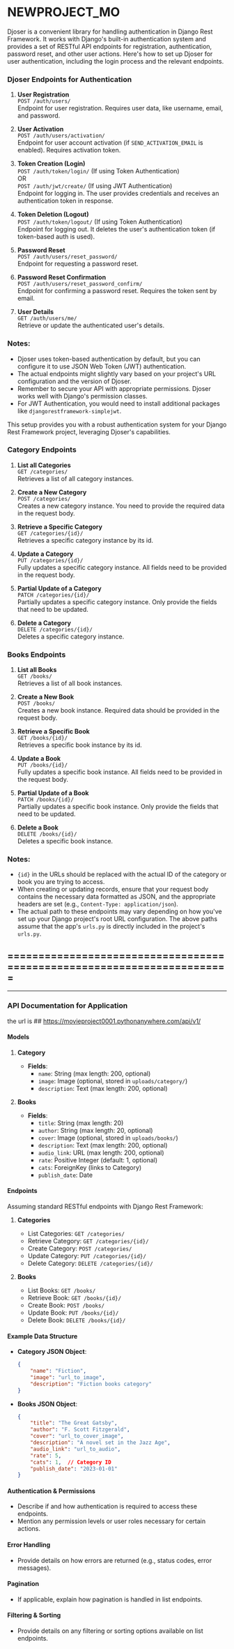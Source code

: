 # NEWPROJECT_MO


Djoser is a convenient library for handling authentication in Django Rest Framework. It works with Django's built-in authentication system and provides a set of RESTful API endpoints for registration, authentication, password reset, and other user actions. Here's how to set up Djoser for user authentication, including the login process and the relevant endpoints.



### Djoser Endpoints for Authentication

1. **User Registration**  
   `POST /auth/users/`  
   Endpoint for user registration. Requires user data, like username, email, and password.

2. **User Activation**  
   `POST /auth/users/activation/`  
   Endpoint for user account activation (if `SEND_ACTIVATION_EMAIL` is enabled). Requires activation token.

3. **Token Creation (Login)**  
   `POST /auth/token/login/` (If using Token Authentication)  
   OR  
   `POST /auth/jwt/create/` (If using JWT Authentication)  
   Endpoint for logging in. The user provides credentials and receives an authentication token in response.

4. **Token Deletion (Logout)**  
   `POST /auth/token/logout/` (If using Token Authentication)  
   Endpoint for logging out. It deletes the user's authentication token (if token-based auth is used).

5. **Password Reset**  
   `POST /auth/users/reset_password/`  
   Endpoint for requesting a password reset.

6. **Password Reset Confirmation**  
   `POST /auth/users/reset_password_confirm/`  
   Endpoint for confirming a password reset. Requires the token sent by email.

7. **User Details**  
   `GET /auth/users/me/`  
   Retrieve or update the authenticated user's details.

### Notes:
- Djoser uses token-based authentication by default, but you can configure it to use JSON Web Token (JWT) authentication.
- The actual endpoints might slightly vary based on your project's URL configuration and the version of Djoser.
- Remember to secure your API with appropriate permissions. Djoser works well with Django's permission classes.
- For JWT Authentication, you would need to install additional packages like `djangorestframework-simplejwt`.

This setup provides you with a robust authentication system for your Django Rest Framework project, leveraging Djoser's capabilities.












### Category Endpoints
1. **List all Categories**  
   `GET /categories/`  
   Retrieves a list of all category instances.

2. **Create a New Category**  
   `POST /categories/`  
   Creates a new category instance. You need to provide the required data in the request body.

3. **Retrieve a Specific Category**  
   `GET /categories/{id}/`  
   Retrieves a specific category instance by its id.

4. **Update a Category**  
   `PUT /categories/{id}/`  
   Fully updates a specific category instance. All fields need to be provided in the request body.

5. **Partial Update of a Category**  
   `PATCH /categories/{id}/`  
   Partially updates a specific category instance. Only provide the fields that need to be updated.

6. **Delete a Category**  
   `DELETE /categories/{id}/`  
   Deletes a specific category instance.

### Books Endpoints
1. **List all Books**  
   `GET /books/`  
   Retrieves a list of all book instances.

2. **Create a New Book**  
   `POST /books/`  
   Creates a new book instance. Required data should be provided in the request body.

3. **Retrieve a Specific Book**  
   `GET /books/{id}/`  
   Retrieves a specific book instance by its id.

4. **Update a Book**  
   `PUT /books/{id}/`  
   Fully updates a specific book instance. All fields need to be provided in the request body.

5. **Partial Update of a Book**  
   `PATCH /books/{id}/`  
   Partially updates a specific book instance. Only provide the fields that need to be updated.

6. **Delete a Book**  
   `DELETE /books/{id}/`  
   Deletes a specific book instance.

### Notes:
- `{id}` in the URLs should be replaced with the actual ID of the category or book you are trying to access.
- When creating or updating records, ensure that your request body contains the necessary data formatted as JSON, and the appropriate headers are set (e.g., `Content-Type: application/json`).
- The actual path to these endpoints may vary depending on how you've set up your Django project's root URL configuration. The above paths assume that the app's `urls.py` is directly included in the project's `urls.py`.




## =======================================================================





---

### API Documentation for Application
the url is ## https://movieproject0001.pythonanywhere.com/api/v1/
#### Models

1. **Category**
   - **Fields**:
     - `name`: String (max length: 200, optional)
     - `image`: Image (optional, stored in `uploads/category/`)
     - `description`: Text (max length: 200, optional)

2. **Books**
   - **Fields**:
     - `title`: String (max length: 20)
     - `author`: String (max length: 20, optional)
     - `cover`: Image (optional, stored in `uploads/books/`)
     - `description`: Text (max length: 200, optional)
     - `audio_link`: URL (max length: 200, optional)
     - `rate`: Positive Integer (default: 1, optional)
     - `cats`: ForeignKey (links to Category)
     - `publish_date`: Date

#### Endpoints

Assuming standard RESTful endpoints with Django Rest Framework:

1. **Categories**
   - List Categories: `GET /categories/`
   - Retrieve Category: `GET /categories/{id}/`
   - Create Category: `POST /categories/`
   - Update Category: `PUT /categories/{id}/`
   - Delete Category: `DELETE /categories/{id}/`

2. **Books**
   - List Books: `GET /books/`
   - Retrieve Book: `GET /books/{id}/`
   - Create Book: `POST /books/`
   - Update Book: `PUT /books/{id}/`
   - Delete Book: `DELETE /books/{id}/`

#### Example Data Structure

- **Category JSON Object**:
  ```json
  {
      "name": "Fiction",
      "image": "url_to_image",
      "description": "Fiction books category"
  }
  ```

- **Books JSON Object**:
  ```json
  {
      "title": "The Great Gatsby",
      "author": "F. Scott Fitzgerald",
      "cover": "url_to_cover_image",
      "description": "A novel set in the Jazz Age",
      "audio_link": "url_to_audio",
      "rate": 5,
      "cats": 1,  // Category ID
      "publish_date": "2023-01-01"
  }
  ```

#### Authentication & Permissions

- Describe if and how authentication is required to access these endpoints.
- Mention any permission levels or user roles necessary for certain actions.

#### Error Handling

- Provide details on how errors are returned (e.g., status codes, error messages).

#### Pagination

- If applicable, explain how pagination is handled in list endpoints.

#### Filtering & Sorting

- Provide details on any filtering or sorting options available on list endpoints.
